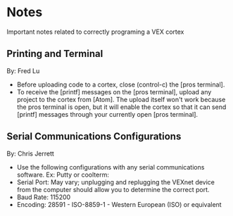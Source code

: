# Notes
Important notes related to correctly programing a VEX cortex

## Printing and Terminal
By: Fred Lu
  + Before uploading code to a cortex, close (control-c) the [pros terminal].
  + To receive the [printf] messages on the [pros terminal], upload any project to the cortex from [Atom].
    The upload itself won't work because the pros terminal is open, but it will enable the cortex so that it can send [printf]
    messages through your currently open [pros terminal].
## Serial Communications Configurations
By: Chris Jerrett
  + Use the following configurations with any serial communications software. Ex: Putty or coolterm:
  + Serial Port: May vary; unplugging and replugging the VEXnet device from the computer should allow you to determine the correct port.
  + Baud Rate: 115200
  + Encoding: 28591 - ISO-8859-1 - Western European (ISO) or equivalent
